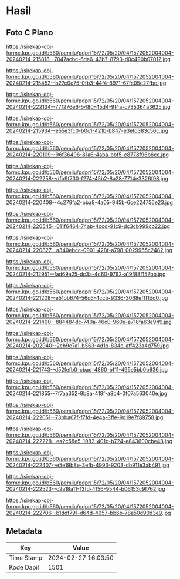 # Hasil

## Foto C Plano

https://sirekap-obj-formc.kpu.go.id/b560/pemilu/pdpr/15/72/05/20/04/1572052004004-20240214-215818--7047acbc-6da6-42b7-8793-d0c490b07012.jpg

https://sirekap-obj-formc.kpu.go.id/b560/pemilu/pdpr/15/72/05/20/04/1572052004004-20240214-215452--b27c0e75-0fb3-44f4-8971-67fc05e27fbe.jpg

https://sirekap-obj-formc.kpu.go.id/b560/pemilu/pdpr/15/72/05/20/04/1572052004004-20240214-222134--77f276e6-5480-45d4-9f4a-c735364a3625.jpg

https://sirekap-obj-formc.kpu.go.id/b560/pemilu/pdpr/15/72/05/20/04/1572052004004-20240214-215934--e55e3fc0-b0c1-421b-b847-e3efd383c56c.jpg

https://sirekap-obj-formc.kpu.go.id/b560/pemilu/pdpr/15/72/05/20/04/1572052004004-20240214-220109--96f36496-81a6-4aba-bbf5-c8778f96b6ce.jpg

https://sirekap-obj-formc.kpu.go.id/b560/pemilu/pdpr/15/72/05/20/04/1572052004004-20240214-222258--dfb9f730-f274-45b2-8a28-7714e3326f98.jpg

https://sirekap-obj-formc.kpu.go.id/b560/pemilu/pdpr/15/72/05/20/04/1572052004004-20240214-220408--4c279fa2-bba8-4a05-945b-6ce224756e23.jpg

https://sirekap-obj-formc.kpu.go.id/b560/pemilu/pdpr/15/72/05/20/04/1572052004004-20240214-220545--011f6464-74ab-4ccd-91c9-dc3cb999cb22.jpg

https://sirekap-obj-formc.kpu.go.id/b560/pemilu/pdpr/15/72/05/20/04/1572052004004-20240214-220827--a340ebcc-0901-428f-a798-0029965c2482.jpg

https://sirekap-obj-formc.kpu.go.id/b560/pemilu/pdpr/15/72/05/20/04/1572052004004-20240214-212951--fad69a25-dc3a-4d60-9792-a19f88f157bb.jpg

https://sirekap-obj-formc.kpu.go.id/b560/pemilu/pdpr/15/72/05/20/04/1572052004004-20240214-221208--e51bb674-56c6-4ccb-9336-3068ef1f1dd0.jpg

https://sirekap-obj-formc.kpu.go.id/b560/pemilu/pdpr/15/72/05/20/04/1572052004004-20240214-221400--884484dc-740a-46c0-960e-a718fa63e949.jpg

https://sirekap-obj-formc.kpu.go.id/b560/pemilu/pdpr/15/72/05/20/04/1572052004004-20240214-202940--2cb9e7a1-b563-4d1b-834e-aff423a4d759.jpg

https://sirekap-obj-formc.kpu.go.id/b560/pemilu/pdpr/15/72/05/20/04/1572052004004-20240214-221743--d52fefb0-cbad-4860-bf11-495e5bb0b636.jpg

https://sirekap-obj-formc.kpu.go.id/b560/pemilu/pdpr/15/72/05/20/04/1572052004004-20240214-221855--7f7aa352-9b8a-419f-a8b4-0f07a563040e.jpg

https://sirekap-obj-formc.kpu.go.id/b560/pemilu/pdpr/15/72/05/20/04/1572052004004-20240214-222051--73bba67f-f7fd-4e4a-8ffe-9d19e7f89758.jpg

https://sirekap-obj-formc.kpu.go.id/b560/pemilu/pdpr/15/72/05/20/04/1572052004004-20240214-222228--ea2c58e5-1982-401c-b724-e843600cbe48.jpg

https://sirekap-obj-formc.kpu.go.id/b560/pemilu/pdpr/15/72/05/20/04/1572052004004-20240214-222407--e5e19b8e-3efb-4993-9203-db911e3ab491.jpg

https://sirekap-obj-formc.kpu.go.id/b560/pemilu/pdpr/15/72/05/20/04/1572052004004-20240214-222523--c2a18a11-13fd-4156-9544-b06153c9f762.jpg

https://sirekap-obj-formc.kpu.go.id/b560/pemilu/pdpr/15/72/05/20/04/1572052004004-20240214-222706--b1ddf791-d64d-4057-bb6b-78a50d90d3e9.jpg


## Metadata

| Key        | Value               |
| ---------- | ------------------- |
| Time Stamp | 2024-02-27 16:03:50 |
| Kode Dapil | 1501                |



